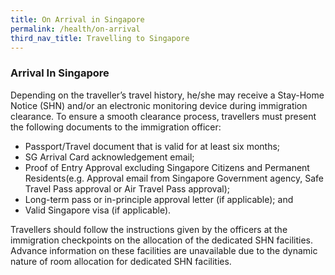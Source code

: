 ```yaml
---
title: On Arrival in Singapore
permalink: /health/on-arrival
third_nav_title: Travelling to Singapore
---
```


### Arrival In Singapore

Depending on the traveller’s travel history, he/she may receive a Stay-Home Notice (SHN) and/or an electronic monitoring device during immigration clearance. To ensure a smooth clearance process, travellers must present the following documents to the immigration officer:

- Passport/Travel document that is valid for at least six months;
- SG Arrival Card acknowledgement email;
- Proof of Entry Approval excluding Singapore Citizens and Permanent Residents(e.g. Approval email from Singapore Government agency, Safe Travel Pass approval or Air Travel Pass approval);
- Long-term pass or in-principle approval letter (if applicable); and
- Valid Singapore visa (if applicable).

Travellers should follow the instructions given by the officers at the immigration checkpoints on the allocation of the dedicated SHN facilities. Advance information on these facilities are unavailable due to the dynamic nature of room allocation for dedicated SHN facilities.


